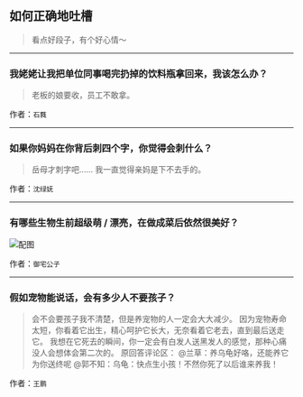 ## 如何正确地吐槽

> 看点好段子，有个好心情～


 
---

### 我姥姥让我把单位同事喝完扔掉的饮料瓶拿回来，我该怎么办？

> 老板的娘要收，员工不敢拿。


作者：`石蕤`

---

### 如果你妈妈在你背后刺四个字，你觉得会刺什么？

> 岳母才刺字吧……
> 我一直觉得亲妈是下不去手的。


作者：`沈绿妩`

---

### 有哪些生物生前超级萌 / 漂亮，在做成菜后依然很美好？

> 



![配图](http://pic4.zhimg.com/70/ae39c46e967c548171874bfa2d195623_b.jpg)


作者：`御宅公子`

---

### 假如宠物能说话，会有多少人不要孩子？

> 会不会要孩子我不清楚，但是养宠物的人一定会大大减少。
> 因为宠物寿命太短，你看着它出生，精心呵护它长大，无奈看着它老去，直到最后送走它。
> 我想在它死去的瞬间，你一定会有白发人送黑发人的感觉，那种心痛没人会想体会第二次的。
> 原回答评论区：
> @兰草：养乌龟好咯，还能养它为你送终呢 
> @郭不知：乌龟：快点生小孩！不然你死了以后谁来养我！


作者：`王鹏`